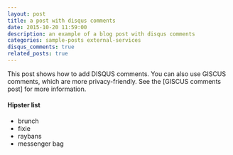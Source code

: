 ```yaml
---
layout: post
title: a post with disqus comments
date: 2015-10-20 11:59:00
description: an example of a blog post with disqus comments
categories: sample-posts external-services
disqus_comments: true
related_posts: true
---
```

This post shows how to add DISQUS comments. You can also use GISCUS comments, which are more privacy-friendly. See the [GISCUS comments post] for more information. 

#### Hipster list
<ul>
    <li>brunch</li>
    <li>fixie</li>
    <li>raybans</li>
    <li>messenger bag</li>
</ul>
